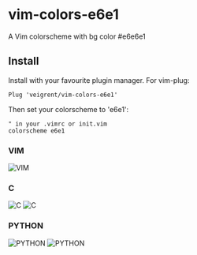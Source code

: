 # vim-colors-e6e1

A Vim colorscheme with bg color #e6e6e1


## Install

Install with your favourite plugin manager. For vim-plug:

```viml
Plug 'veigrent/vim-colors-e6e1'
```

Then set your colorscheme to 'e6e1':

```viml
" in your .vimrc or init.vim
colorscheme e6e1
```


### VIM

![VIM](https://raw.githubusercontent.com/veigrent/vim-colors-e6e1/master/shots/1.jpg)

### C

![C](https://raw.githubusercontent.com/veigrent/vim-colors-e6e1/master/shots/2.jpg)
![C](https://raw.githubusercontent.com/veigrent/vim-colors-e6e1/master/shots/4.jpg)

### PYTHON

![PYTHON](https://cdn.jsdelivr.net/gh/veigrent/vim-colors-e6e1/shots/3.jpg)
![PYTHON](https://cdn.jsdelivr.net/gh/veigrent/vim-colors-e6e1/shots/5.jpg)

